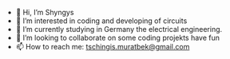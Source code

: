 - 👋 Hi, I’m Shyngys
- 👀 I’m interested in coding and developing of circuits
- 🌱 I’m currently studying in Germany the electrical engineering. 
- 💞️ I’m looking to collaborate on some coding projekts have fun
- 📫 How to reach me: tschingis.muratbek@gmail.com

<!---
ShyngysM/ShyngysM is a ✨ special ✨ repository because its `README.md` (this file) appears on your GitHub profile.
You can click the Preview link to take a look at your changes.
--->
